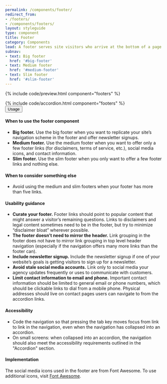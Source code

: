 ```yaml
---
permalink: /components/footer/
redirect_from:
- /footers/
- /components/footers/
layout: styleguide
type: component
title: Footer
category: Components
lead: A footer serves site visitors who arrive at the bottom of a page without finding what they want.
subnav:
- text: Big footer
  href: '#big-footer'
- text: Medium footer
  href: '#medium-footer'
- text: Slim footer
  href: '#slim-footer'
---
```


{% include code/preview.html component="footers" %}
<section class="site-component-section">
  {% include code/accordion.html component="footers" %}
  <div class="usa-accordion usa-accordion--bordered site-accordion-docs">
    <button class="usa-button-unstyled usa-accordion__button"
        aria-expanded="true" aria-controls="footer-docs">
      Usage
    </button>
    <div id="footer-docs" aria-hidden="false" class="usa-accordion__content site-component-usage">
      <h4>When to use the footer component</h4>
      <ul class="usa-content-list">
        <li><strong>Big footer.</strong> Use the big footer when you want to replicate your site’s navigation scheme in the footer and offer newsletter signups.</li>
        <li><strong>Medium footer.</strong> Use the medium footer when you want to offer only a few footer links (for disclaimers, terms of service, etc.), social media icons, and contact information.</li>
        <li><strong>Slim footer.</strong> Use the slim footer when you only want to offer a few footer links and nothing else.</li>
      </ul>
      <h4>When to consider something else</h4>
      <ul class="usa-content-list">
        <li>Avoid using the medium and slim footers when your footer has more than five links.</li>
      </ul>
      <h4>Usability guidance</h4>
      <ul class="usa-content-list">
        <li><strong>Curate your footer.</strong> Footer links should point to popular content that might answer a visitor’s remaining questions. Links to disclaimers and legal content sometimes need to be in the footer, but try to minimize “disclaimer bloat” wherever possible.</li>
        <li><strong>The footer doesn’t need to mirror the header.</strong> Link grouping in the footer does not have to mirror link grouping in top level header navigation (especially if the navigation offers many more links than the footer can).</li>
        <li><strong>Include newsletter signup.</strong> Include the newsletter signup if one of your website’s goals is getting visitors to sign up for a newsletter.</li>
        <li><strong>Avoid stale social media accounts.</strong> Link only to social media your agency updates frequently or uses to communicate with customers.</li>
        <li><strong>Limit contact information to email and phone.</strong> Important contact information should be limited to general email or phone numbers, which should be clickable links to dial from a mobile phone. Physical addresses should live on contact pages users can navigate to from the accordion links.</li>
      </ul>
      <h4 class="usa-heading">Accessibility</h4>
      <ul class="usa-content-list">
        <li>Code the navigation so that pressing the tab key moves focus from link to link in the navigation, even when the navigation has collapsed into an accordion.</li>
        <li>On small screens: when collapsed into an accordion, the navigation should also meet the accessibility requirements outlined in the "Accordion" section.</li>
      </ul>
      <h4 class="usa-heading">Implementation</h4>
      <p>The social media icons used in the footer are from Font Awesome. To use additional icons, visit <a href="https://fontawesome.com/">Font Awesome</a>.</p>
    </div>
  </div>
</section>
